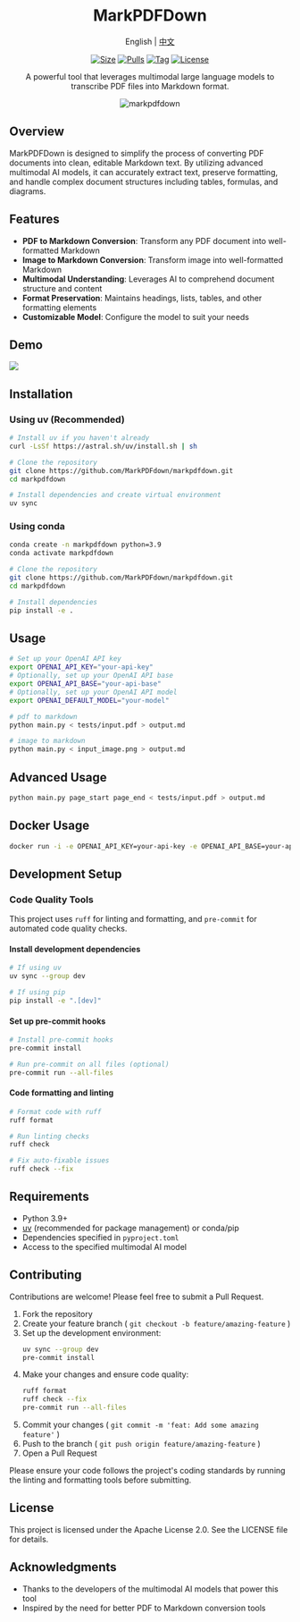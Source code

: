 <div align="center">

<h1>MarkPDFDown</h1>
<p align="center">English | <a href="./README_zh.md">中文</a> </p>

[![Size]][hub_url]
[![Pulls]][hub_url]
[![Tag]][tag_url]
[![License]][license_url]
<p>A powerful tool that leverages multimodal large language models to transcribe PDF files into Markdown format.</p>

![markpdfdown](https://raw.githubusercontent.com/markpdfdown/markpdfdown/refs/heads/master/tests/markpdfdown.png)

</div>

## Overview

MarkPDFDown is designed to simplify the process of converting PDF documents into clean, editable Markdown text. By utilizing advanced multimodal AI models, it can accurately extract text, preserve formatting, and handle complex document structures including tables, formulas, and diagrams.

## Features

- **PDF to Markdown Conversion**: Transform any PDF document into well-formatted Markdown
- **Image to Markdown Conversion**: Transform image into well-formatted Markdown
- **Multimodal Understanding**: Leverages AI to comprehend document structure and content
- **Format Preservation**: Maintains headings, lists, tables, and other formatting elements
- **Customizable Model**: Configure the model to suit your needs

## Demo
![](https://raw.githubusercontent.com/markpdfdown/markpdfdown/refs/heads/master/tests/demo_02.png)

## Installation

### Using uv (Recommended)

```bash
# Install uv if you haven't already
curl -LsSf https://astral.sh/uv/install.sh | sh

# Clone the repository
git clone https://github.com/MarkPDFdown/markpdfdown.git
cd markpdfdown

# Install dependencies and create virtual environment
uv sync

```

### Using conda

```bash
conda create -n markpdfdown python=3.9
conda activate markpdfdown

# Clone the repository
git clone https://github.com/MarkPDFdown/markpdfdown.git
cd markpdfdown

# Install dependencies
pip install -e .
```
## Usage
```bash
# Set up your OpenAI API key
export OPENAI_API_KEY="your-api-key"
# Optionally, set up your OpenAI API base
export OPENAI_API_BASE="your-api-base"
# Optionally, set up your OpenAI API model
export OPENAI_DEFAULT_MODEL="your-model"

# pdf to markdown
python main.py < tests/input.pdf > output.md

# image to markdown
python main.py < input_image.png > output.md
```
## Advanced Usage
```bash
python main.py page_start page_end < tests/input.pdf > output.md
```

## Docker Usage
```bash
docker run -i -e OPENAI_API_KEY=your-api-key -e OPENAI_API_BASE=your-api-base -e OPENAI_DEFAULT_MODEL=your-model jorbenzhu/markpdfdown < input.pdf > output.md
```

## Development Setup

### Code Quality Tools

This project uses `ruff` for linting and formatting, and `pre-commit` for automated code quality checks.

#### Install development dependencies

```bash
# If using uv
uv sync --group dev

# If using pip
pip install -e ".[dev]"
```

#### Set up pre-commit hooks

```bash
# Install pre-commit hooks
pre-commit install

# Run pre-commit on all files (optional)
pre-commit run --all-files
```

#### Code formatting and linting

```bash
# Format code with ruff
ruff format

# Run linting checks
ruff check

# Fix auto-fixable issues
ruff check --fix
```

## Requirements
- Python 3.9+
- [uv](https://astral.sh/uv/) (recommended for package management) or conda/pip
- Dependencies specified in `pyproject.toml`
- Access to the specified multimodal AI model

## Contributing
Contributions are welcome! Please feel free to submit a Pull Request.

1. Fork the repository
2. Create your feature branch ( `git checkout -b feature/amazing-feature` )
3. Set up the development environment:
   ```bash
   uv sync --group dev
   pre-commit install
   ```
4. Make your changes and ensure code quality:
   ```bash
   ruff format
   ruff check --fix
   pre-commit run --all-files
   ```
5. Commit your changes ( `git commit -m 'feat: Add some amazing feature'` )
6. Push to the branch ( `git push origin feature/amazing-feature` )
7. Open a Pull Request

Please ensure your code follows the project's coding standards by running the linting and formatting tools before submitting.

## License
This project is licensed under the Apache License 2.0. See the LICENSE file for details.

## Acknowledgments
- Thanks to the developers of the multimodal AI models that power this tool
- Inspired by the need for better PDF to Markdown conversion tools

[hub_url]: https://hub.docker.com/r/jorbenzhu/markpdfdown/
[tag_url]: https://github.com/markpdfdown/markpdfdown/releases
[license_url]: https://github.com/markpdfdown/markpdfdown/blob/main/LICENSE

[Size]: https://img.shields.io/docker/image-size/jorbenzhu/markpdfdown/latest?color=066da5&label=size
[Pulls]: https://img.shields.io/docker/pulls/jorbenzhu/markpdfdown.svg?style=flat&label=pulls&logo=docker
[Tag]: https://img.shields.io/github/release/markpdfdown/markpdfdown.svg
[License]: https://img.shields.io/github/license/markpdfdown/markpdfdown
